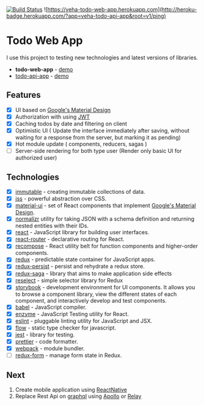 [![Build Status](https://travis-ci.org/UchihaVeha/todo-web-app.svg?branch=master)](https://travis-ci.org/UchihaVeha/todo-web-app) ![https://veha-todo-web-app.herokuapp.com](http://heroku-badge.herokuapp.com/?app=veha-todo-api-app&root=v1/ping)

# Todo Web App
 I use this project to testing new technologies and latest versions of libraries.

+ **todo-web-app** - [demo](https://veha-todo-web-app.herokuapp.com)
+ [todo-api-app](https://github.com/UchihaVeha/todo-api-app) - [demo](https://veha-todo-api-app.herokuapp.com/)

## Features

+ [x] UI based on [Google's Material Design](https://www.google.com/design/spec/material-design/introduction.html)
+ [x] Authorization with using [JWT](https://jwt.io/)
+ [x] Caching todos by date and filtering on client 
+ [x] Optimistic UI ( Update the interface immediately after saving, without waiting for a response from the server, but marking it as pending)
+ [x] Hot module update ( components, reducers, sagas )
+ [ ] Server-side rendering for both type user (Render only basic UI for authorized user)

## Technologies
+ [x] [immutable](https://facebook.github.io/immutable-js/) - creating immutable collections of data.
+ [x] [jss](https://github.com/cssinjs/jss) - powerful abstraction over CSS.
+ [x] [material-ui](http://www.material-ui.com) - set of React components that implement [Google's 
     Material Design](https://www.google.com/design/spec/material-design/introduction.html).
+ [x] [normalizr](https://github.com/paularmstrong/normalizr) utility for taking JSON with a schema definition and returning nested entities with their IDs.
+ [x] [react](https://reactjs.org/) - JavaScript library for building user interfaces.
+ [x] [react-router](https://reacttraining.com/react-router/) - declarative routing for React.
+ [x] [recompose](https://github.com/acdlite/recompose) - React utility belt for function components and higher-order components.
+ [x] [redux](http://redux.js.org/docs/introduction/) - predictable state container for JavaScript apps.
+ [x] [redux-persist](https://github.com/rt2zz/redux-persist) - persist and rehydrate a redux store.
+ [x] [redux-saga](https://github.com/redux-saga/redux-saga) - library that aims to make application side effects
+ [x] [reselect](https://github.com/reactjs/reselect) - simple selector library for Redux
+ [x] [storybook](https://storybook.js.org/) - development environment for UI components. It allows you to browse a component library, view the different states of each component, and interactively develop and test components.
+ [x] [babel](https://babeljs.io/) - JavaScript compiler.
+ [x] [enzyme](https://github.com/airbnb/enzyme) - JavaScript Testing utility for React. 
+ [x] [eslint](https://eslint.org/) - pluggable linting utility for JavaScript and JSX.
+ [x] [flow](https://flow.org/) - static type checker for javascript.
+ [x] [jest](https://facebook.github.io/jest/) - library for testing.
+ [x] [prettier](https://github.com/prettier/prettier) - code formatter.
+ [x] [webpack](https://webpack.github.io/) - module bundler.
+ [ ] [redux-form](https://redux-form.com) - manage form state in Redux.

## Next
 1. Create mobile application using [ReactNative](https://facebook.github.io/react-native/) 
 2. Replace Rest Api on [graphql](http://graphql.org/learn/) using [Apollo](https://dev-blog.apollodata.com/) or [Relay](https://facebook.github.io/relay/)
